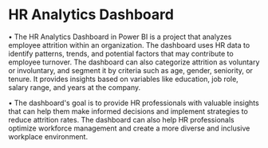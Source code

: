 # HR Analytics Dashboard

•	 The HR Analytics Dashboard in Power BI is a project that analyzes employee attrition within an organization. The dashboard uses HR data to identify patterns, trends, and potential factors that may contribute to employee turnover. The dashboard can also categorize attrition as voluntary or involuntary, and segment it by criteria such as age, gender, seniority, or tenure. It provides insights based on variables like education, job role, salary range, and years at the company. 


•	The dashboard's goal is to provide HR professionals with valuable insights that can help them make informed decisions and implement strategies to reduce attrition rates. The dashboard can also help HR professionals optimize workforce management and create a more diverse and inclusive workplace environment.

